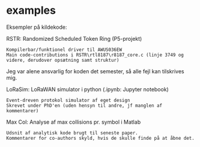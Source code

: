 # examples
Eksempler på kildekode:

RSTR: Randomized Scheduled Token Ring (P5-projekt)
	
	Kompilerbar/funktionel driver til AWUS036EW
	Main code-contributions i RSTR\rtl8187\r8187_core.c (linje 3749 og videre, derudover opsætning samt struktur)

Jeg var alene ansvarlig for koden det semester, så alle fejl kan tilskrives mig.


LoRaSim: LoRaWAN simulator i python (.ipynb: Jupyter notebook)
	
	Event-dreven protokol simulator af eget design
	Skrevet under PhD'en (uden hensyn til andre, jf manglen af kommentarer)


Max Col: Analyse af max collisions pr. symbol i Matlab
	
	Udsnit af analytisk kode brugt til seneste paper. 
	Kommentarer for co-authors skyld, hvis de skulle finde på at åbne det.
